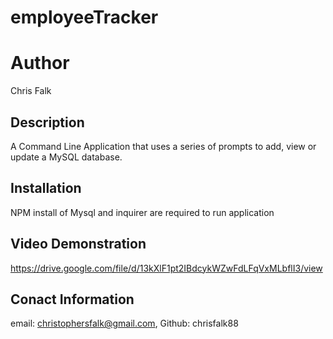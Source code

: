 # employeeTracker

# Author 
Chris Falk 

## Description 
A Command Line Application that uses a series of prompts to add, view or update a MySQL database. 

## Installation
NPM install of Mysql and inquirer are required to run application 

## Video Demonstration 
https://drive.google.com/file/d/13kXlF1pt2IBdcykWZwFdLFqVxMLbflI3/view

## Conact Information 
email: christophersfalk@gmail.com,
Github: chrisfalk88 
